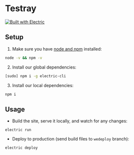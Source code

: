 # Testray

[![Built with Electric](https://img.shields.io/badge/built%20with-electric-f3c302.svg?style=flat)](http://electricjs.com)

## Setup

1. Make sure you have [node and npm](https://nodejs.org/en/download/) installed:

```sh
node -v && npm -v
```

2. Install our global dependencies:

```sh
[sudo] npm i -g electric-cli
```

3. Install our local dependencies:

```sh
npm i
```

## Usage

* Build the site, serve it locally, and watch for any changes:

```
electric run
```

* Deploy to production (send build files to `wedeploy` branch):

```
electric deploy
```
